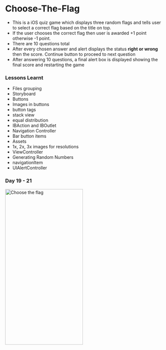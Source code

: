 # Choose-The-Flag
  - This is a iOS quiz game which displays three random flags and tells user to select a correct flag based on the title on top. 
  - If the user chooses the correct flag then user is awarded +1 point otherwise -1 point.
  - There are 10 questions total
  - After every chosen answer and alert displays the status **right or wrong** then the score. Continue button to proceed to next question
  - After answering 10 questions, a final alert box is displayed showing the final score and restarting the game
  
### Lessons Learnt
  - Files grouping
  - Storyboard
  - Buttons
  - Images in buttons
  - button tags
  - stack view
  - equal distribution
  - IBAction and IBOutlet
  - Navigation Controller
  - Bar button items
  - Assets
  - 1x, 2x, 3x images for resolutions
  - ViewController
  - Generating Random Numbers
  - navigationItem
  - UIAlertController

### Day 19 - 21
<img src="https://github.com/AkshayRameshAppDEV/Choose-The-Flag/blob/master/Gif/ChooseTheFlag.gif" alt="Choose the flag" width="250" height="500">

